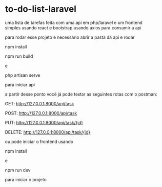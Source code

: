 # to-do-list-laravel
uma lista de tarefas feita com uma api em php/laravel e um frontend simples usando react e bootstrap usando axios para consumir a api

para rodar esse projeto é necessário abrir a pasta da api e rodar 

npm install

npm run build

e

php artisan serve

para iniciar api

a partir desse ponto você já pode testar as seguintes rotas com o postman:

GET: http://127.0.0.1:8000/api/task

POST: http://127.0.0.1:8000/api/task

PUT: http://127.0.0.1:8000/api/task/{id}

DELETE: http://127.0.0.1:8000/api/task/{id}


ou pode iniciar o frontend usando

npm install

e

npm run dev

para iniciar o projeto
